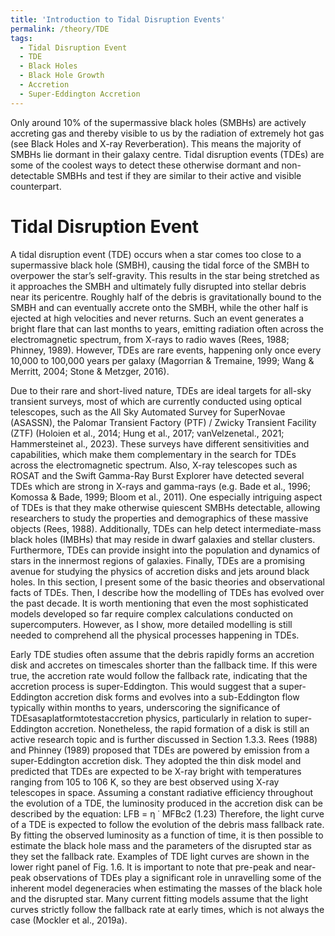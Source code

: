 ```yaml
---
title: 'Introduction to Tidal Disruption Events'
permalink: /theory/TDE
tags:
  - Tidal Disruption Event
  - TDE
  - Black Holes
  - Black Hole Growth
  - Accretion
  - Super-Eddington Accretion
---
```

Only around 10% of the supermassive black holes (SMBHs) are actively accreting gas and thereby visible to us by the radiation of extremely hot gas (see Black Holes and X-ray Reverberation). This means the majority of SMBHs lie dormant in their galaxy centre. Tidal disruption events (TDEs) are some of the coolest ways to detect these otherwise dormant and non-detectable SMBHs and test if they are similar to their active and visible counterpart. 


Tidal Disruption Event
======
A tidal disruption event (TDE) occurs when a star comes too close to a supermassive black hole (SMBH), causing the tidal force of the SMBH to overpower the star’s self-gravity. This results in the star being stretched as it approaches the SMBH and ultimately fully disrupted into stellar debris near its pericentre. Roughly half of the debris is gravitationally bound to the SMBH and can eventually accrete onto the SMBH, while the other half is ejected at high velocities and never returns. Such an event generates a bright flare that can last months to years, emitting radiation often across the electromagnetic spectrum, from X-rays to radio waves (Rees, 1988; Phinney, 1989). However, TDEs are rare events, happening only once every 10,000 to 100,000 years per galaxy (Magorrian & Tremaine, 1999; Wang & Merritt, 2004; Stone & Metzger, 2016). 

Due to their rare and short-lived nature, TDEs are ideal targets for all-sky transient surveys, most of which are currently conducted using optical telescopes, such as the All Sky Automated Survey for SuperNovae (ASASSN), the Palomar Transient Factory (PTF) / Zwicky Transient Facility (ZTF) (Holoien et al., 2014; Hung et al., 2017; vanVelzenetal., 2021; Hammersteinet al., 2023). These surveys have different sensitivities and capabilities, which make them complementary in the search for TDEs across the electromagnetic spectrum. Also, X-ray telescopes such as ROSAT and the Swift Gamma-Ray Burst Explorer have detected several TDEs which are strong in X-rays and gamma-rays (e.g. Bade et al., 1996; Komossa & Bade, 1999; Bloom et al., 2011). One especially intriguing aspect of TDEs is that they make otherwise quiescent SMBHs detectable, allowing researchers to study the properties and demographics of these massive objects (Rees, 1988). Additionally, TDEs can help detect intermediate-mass black holes (IMBHs) that may reside in dwarf galaxies and stellar clusters. Furthermore, TDEs can provide insight into the population and dynamics of stars in the innermost regions of galaxies. Finally, TDEs are a promising avenue for studying the physics of accretion disks and jets around black holes. In this section, I present some of the basic theories and observational facts of TDEs. Then, I describe how the modelling of TDEs has evolved over the past decade. It is worth mentioning that even the most sophisticated models developed so far require complex calculations conducted on supercomputers. However, as I show, more detailed modelling is still needed to comprehend all the physical processes happening in TDEs.


Early TDE studies often assume that the debris rapidly forms an accretion disk and accretes on timescales shorter than the fallback time. If this were true, the accretion rate would follow the fallback rate, indicating that the accretion process is super-Eddington. This would suggest that a super-Eddington accretion disk forms and evolves into a sub-Eddington flow typically within months to years, underscoring the significance of TDEsasaplatformtotestaccretion physics, particularly in relation to super-Eddington accretion. Nonetheless, the rapid formation of a disk is still an active research topic and is further discussed in Section 1.3.3. Rees (1988) and Phinney (1989) proposed that TDEs are powered by emission from a super-Eddington accretion disk. They adopted the thin disk model and predicted that TDEs are expected to be X-ray bright with temperatures ranging from 105 to 106 K, so they are best observed using X-ray telescopes in space. Assuming a constant radiative efficiency throughout the evolution of a TDE, the luminosity produced in the accretion disk can be described by the equation: LFB = η ˙ MFBc2 (1.23) Therefore, the light curve of a TDE is expected to follow the evolution of the debris mass fallback rate. By fitting the observed luminosity as a function of time, it is then possible to estimate the black hole mass and the parameters of the disrupted star as they set the fallback rate. Examples of TDE light curves are shown in the lower right panel of Fig. 1.6. It is important to note that pre-peak and near-peak observations of TDEs play a significant role in unravelling some of the inherent model degeneracies when estimating the masses of the black hole and the disrupted star. Many current fitting models assume that the light curves strictly follow the fallback rate at early times, which is not always the case (Mockler et al., 2019a).
